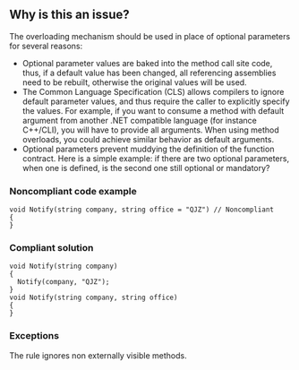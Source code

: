 ## Why is this an issue?

The overloading mechanism should be used in place of optional parameters for several reasons:

-   Optional parameter values are baked into the method call site code, thus, if a default value has been changed, all referencing assemblies need
  to be rebuilt, otherwise the original values will be used.
-   The Common Language Specification (CLS) allows compilers to ignore default parameter values, and thus require the caller to explicitly specify
  the values. For example, if you want to consume a method with default argument from another .NET compatible language (for instance C++/CLI), you
  will have to provide all arguments. When using method overloads, you could achieve similar behavior as default arguments.
-   Optional parameters prevent muddying the definition of the function contract. Here is a simple example: if there are two optional parameters,
  when one is defined, is the second one still optional or mandatory?

### Noncompliant code example

    void Notify(string company, string office = "QJZ") // Noncompliant
    {
    }

### Compliant solution

    void Notify(string company)
    {
      Notify(company, "QJZ");
    }
    void Notify(string company, string office)
    {
    }

### Exceptions

The rule ignores non externally visible methods.